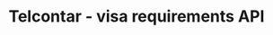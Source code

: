 ---
layout: default
img: ipad.png
category: Services
title: Telcontar - visa requirements API
description: |
---